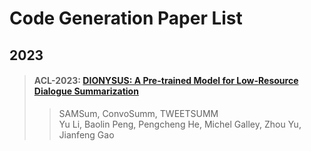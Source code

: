 # Code Generation Paper List

## 2023

>#### ACL-2023: [DIONYSUS: A Pre-trained Model for Low-Resource Dialogue Summarization](./paper/2023.acl-long.76.pdf)
>> SAMSum, ConvoSumm, TWEETSUMM    
>> Yu Li, Baolin Peng, Pengcheng He, Michel Galley, Zhou Yu, Jianfeng Gao

